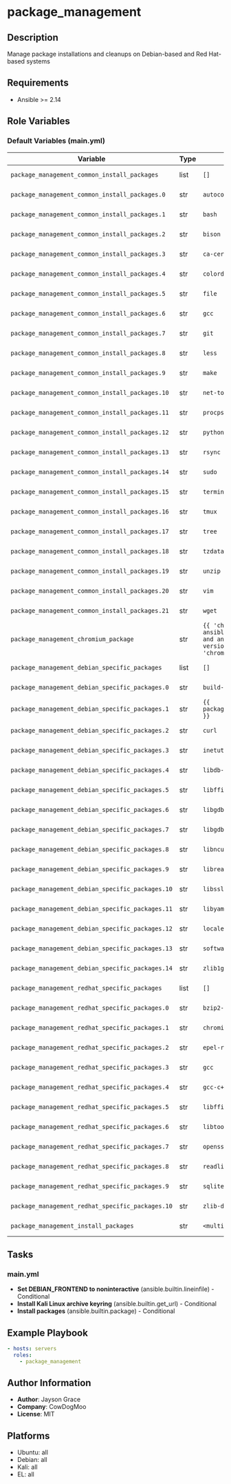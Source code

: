 <!-- DOCSIBLE START -->
# package_management

## Description

Manage package installations and cleanups on Debian-based and Red Hat-based systems

## Requirements

- Ansible >= 2.14

## Role Variables

### Default Variables (main.yml)

| Variable | Type | Default | Description |
|----------|------|---------|-------------|
| `package_management_common_install_packages` | list | `[]` | No description |
| `package_management_common_install_packages.0` | str | `autoconf` | No description |
| `package_management_common_install_packages.1` | str | `bash` | No description |
| `package_management_common_install_packages.2` | str | `bison` | No description |
| `package_management_common_install_packages.3` | str | `ca-certificates` | No description |
| `package_management_common_install_packages.4` | str | `colordiff` | No description |
| `package_management_common_install_packages.5` | str | `file` | No description |
| `package_management_common_install_packages.6` | str | `gcc` | No description |
| `package_management_common_install_packages.7` | str | `git` | No description |
| `package_management_common_install_packages.8` | str | `less` | No description |
| `package_management_common_install_packages.9` | str | `make` | No description |
| `package_management_common_install_packages.10` | str | `net-tools` | No description |
| `package_management_common_install_packages.11` | str | `procps` | No description |
| `package_management_common_install_packages.12` | str | `python3` | No description |
| `package_management_common_install_packages.13` | str | `rsync` | No description |
| `package_management_common_install_packages.14` | str | `sudo` | No description |
| `package_management_common_install_packages.15` | str | `terminator` | No description |
| `package_management_common_install_packages.16` | str | `tmux` | No description |
| `package_management_common_install_packages.17` | str | `tree` | No description |
| `package_management_common_install_packages.18` | str | `tzdata` | No description |
| `package_management_common_install_packages.19` | str | `unzip` | No description |
| `package_management_common_install_packages.20` | str | `vim` | No description |
| `package_management_common_install_packages.21` | str | `wget` | No description |
| `package_management_chromium_package` | str | `{{ 'chromium-browser' if ansible_distribution == 'Ubuntu' and ansible_distribution_version is version('20.04', '>=') else 'chromium' }}` | No description |
| `package_management_debian_specific_packages` | list | `[]` | No description |
| `package_management_debian_specific_packages.0` | str | `build-essential` | No description |
| `package_management_debian_specific_packages.1` | str | `{{ package_management_chromium_package }}` | No description |
| `package_management_debian_specific_packages.2` | str | `curl` | No description |
| `package_management_debian_specific_packages.3` | str | `inetutils-ping` | No description |
| `package_management_debian_specific_packages.4` | str | `libdb-dev` | No description |
| `package_management_debian_specific_packages.5` | str | `libffi-dev` | No description |
| `package_management_debian_specific_packages.6` | str | `libgdbm-dev` | No description |
| `package_management_debian_specific_packages.7` | str | `libgdbm6` | No description |
| `package_management_debian_specific_packages.8` | str | `libncurses5-dev` | No description |
| `package_management_debian_specific_packages.9` | str | `libreadline6-dev` | No description |
| `package_management_debian_specific_packages.10` | str | `libssl-dev` | No description |
| `package_management_debian_specific_packages.11` | str | `libyaml-dev` | No description |
| `package_management_debian_specific_packages.12` | str | `locales` | No description |
| `package_management_debian_specific_packages.13` | str | `software-properties-common` | No description |
| `package_management_debian_specific_packages.14` | str | `zlib1g-dev` | No description |
| `package_management_redhat_specific_packages` | list | `[]` | No description |
| `package_management_redhat_specific_packages.0` | str | `bzip2-devel` | No description |
| `package_management_redhat_specific_packages.1` | str | `chromium` | No description |
| `package_management_redhat_specific_packages.2` | str | `epel-release` | No description |
| `package_management_redhat_specific_packages.3` | str | `gcc` | No description |
| `package_management_redhat_specific_packages.4` | str | `gcc-c++` | No description |
| `package_management_redhat_specific_packages.5` | str | `libffi-devel` | No description |
| `package_management_redhat_specific_packages.6` | str | `libtool` | No description |
| `package_management_redhat_specific_packages.7` | str | `openssl-devel` | No description |
| `package_management_redhat_specific_packages.8` | str | `readline-devel` | No description |
| `package_management_redhat_specific_packages.9` | str | `sqlite-devel` | No description |
| `package_management_redhat_specific_packages.10` | str | `zlib-devel` | No description |
| `package_management_install_packages` | str | `<multiline value: folded>` | No description |

## Tasks

### main.yml

- **Set DEBIAN_FRONTEND to noninteractive** (ansible.builtin.lineinfile) - Conditional
- **Install Kali Linux archive keyring** (ansible.builtin.get_url) - Conditional
- **Install packages** (ansible.builtin.package) - Conditional

## Example Playbook

```yaml
- hosts: servers
  roles:
    - package_management
```

## Author Information

- **Author**: Jayson Grace
- **Company**: CowDogMoo
- **License**: MIT

## Platforms

- Ubuntu: all
- Debian: all
- Kali: all
- EL: all
<!-- DOCSIBLE END -->
